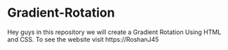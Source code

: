 # Gradient-Rotation
Hey guys in this repository we will create a Gradient Rotation Using HTML and CSS. To see the website visit https://RoshanJ45
